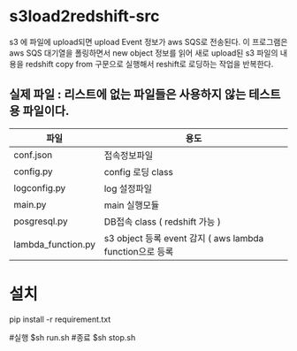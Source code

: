 # s3load2redshift-src

s3 에 파일에 upload되면 upload Event 정보가 aws SQS로 전송된다.
이 프로그램은 aws SQS 대기열을 폴링하면서 new object 정보를
읽어 새로 upload된 s3 파일의 내용을  redshift copy from 구문으로 실행해서
reshift로 로딩하는 작업을 반복한다.


## 실제 파일 : 리스트에 없는 파일들은 사용하지 않는 테스트용 파일이다.

| 파일  | 용도                   |
| -------------- | ---------------------- |
| conf.json   | 접속정보파일   |
| config.py | config 로딩 class |
| logconfig.py | log 설정파일 |
| main.py| main 실행모듈 |
| posgresql.py| DB접속 class ( redshift 가능 )|
| lambda_function.py| s3 object 등록 event 감지 ( aws lambda function으로 등록|

# 설치
pip install -r requirement.txt

#실행
$sh run.sh
#종료
$sh stop.sh
